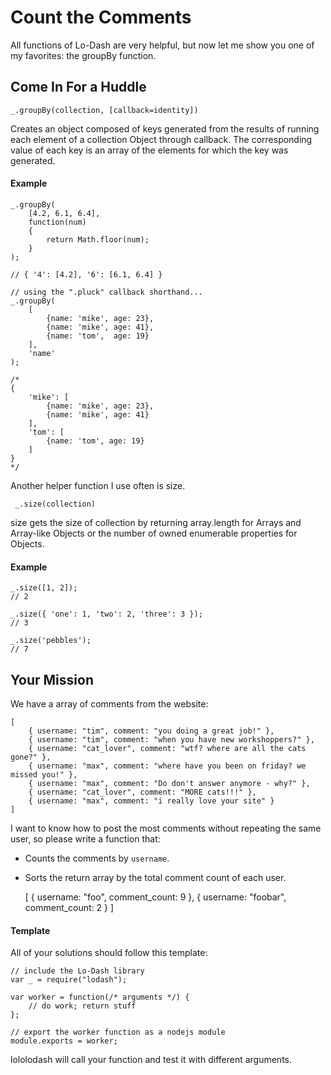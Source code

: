 # Count the Comments

All functions of Lo-Dash are very helpful, but now let me show you one
of my favorites: the groupBy function.


## Come In For a Huddle

    _.groupBy(collection, [callback=identity])

Creates an object composed of keys generated from the results of running
each element of a collection Object through callback. The corresponding
value of each key is an array of the elements for which the key was generated.

#### Example

    _.groupBy(
        [4.2, 6.1, 6.4],
        function(num)
        {
            return Math.floor(num);
        }
    );

    // { '4': [4.2], '6': [6.1, 6.4] }

    // using the ".pluck" callback shorthand...
    _.groupBy(
        [
            {name: 'mike', age: 23},
            {name: 'mike', age: 41},
            {name: 'tom',  age: 19}
        ],
        'name'
    );

    /*
    {
        'mike': [
            {name: 'mike', age: 23},
            {name: 'mike', age: 41}
        ],
        'tom': [
            {name: 'tom', age: 19}
        ]
    }
    */

Another helper function I use often is size.

     _.size(collection)

size gets the size of collection by returning array.length for Arrays
and Array-like Objects or the number of owned enumerable properties for Objects.

#### Example

    _.size([1, 2]);
    // 2

    _.size({ 'one': 1, 'two': 2, 'three': 3 });
    // 3

    _.size('pebbles');
    // 7


## Your Mission

We have a array of comments from the website:

    [
        { username: "tim", comment: "you doing a great job!" },
        { username: "tim", comment: "when you have new workshoppers?" },
        { username: "cat_lover", comment: "wtf? where are all the cats gone?" },
        { username: "max", comment: "where have you been on friday? we missed you!" },
        { username: "max", comment: "Do don't answer anymore - why?" },
        { username: "cat_lover", comment: "MORE cats!!!" },
        { username: "max", comment: "i really love your site" }
    ]

I want to know how to post the most comments without repeating the same user,
so please write a function that:

  * Counts the comments by `username`.
  * Sorts the return array by the total comment count of each user.

    [ { username: "foo",    comment_count: 9 },
      { username: "foobar", comment_count: 2 } ]

#### Template

All of your solutions should follow this template:

    // include the Lo-Dash library
    var _ = require("lodash");

    var worker = function(/* arguments */) {
        // do work; return stuff
    };

    // export the worker function as a nodejs module
    module.exports = worker;

lololodash will call your function and test it with different arguments.